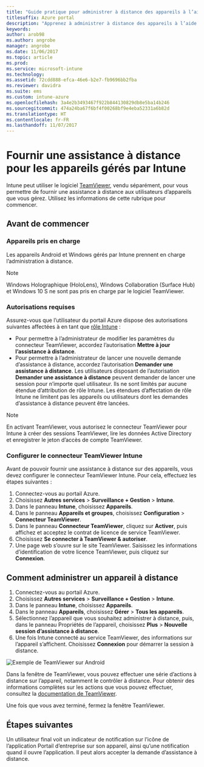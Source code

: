 ```yaml
---
title: "Guide pratique pour administrer à distance des appareils à l’aide de TeamViewer"
titlesuffix: Azure portal
description: "Apprenez à administrer à distance des appareils à l’aide de TeamViewer."
keywords: 
author: arob98
ms.author: angrobe
manager: angrobe
ms.date: 11/06/2017
ms.topic: article
ms.prod: 
ms.service: microsoft-intune
ms.technology: 
ms.assetid: 72cdd888-efca-46e6-b2e7-fb9696bb2fba
ms.reviewer: davidra
ms.suite: ems
ms.custom: intune-azure
ms.openlocfilehash: 3a4e2b3493467f922b844130829db8e5ba14b246
ms.sourcegitcommit: 474a24ba67f6bf4f00268bf9e4eba52331a6b82d
ms.translationtype: HT
ms.contentlocale: fr-FR
ms.lasthandoff: 11/07/2017
---
```

# <a name="provide-remote-assistance-for-intune-managed-devices"></a>Fournir une assistance à distance pour les appareils gérés par Intune

Intune peut utiliser le logiciel [TeamViewer](https://www.teamviewer.com), vendu séparément, pour vous permettre de fournir une assistance à distance aux utilisateurs d’appareils que vous gérez. Utilisez les informations de cette rubrique pour commencer.

## <a name="before-you-start"></a>Avant de commencer

### <a name="supported-devices"></a>Appareils pris en charge

Les appareils Android et Windows gérés par Intune prennent en charge l’administration à distance.

>[!NOTE]
>Windows Holographique (HoloLens), Windows Collaboration (Surface Hub) et Windows 10 S ne sont pas pris en charge par le logiciel TeamViewer. 



### <a name="required-permissions"></a>Autorisations requises

Assurez-vous que l’utilisateur du portail Azure dispose des autorisations suivantes affectées à en tant que [rôle Intune](https://docs.microsoft.com/intune-azure/access-control/role-based-access-control) :
- Pour permettre à l’administrateur de modifier les paramètres du connecteur TeamViewer, accordez l’autorisation **Mettre à jour l’assistance à distance**.
- Pour permettre à l’administrateur de lancer une nouvelle demande d’assistance à distance, accordez l’autorisation **Demander une assistance à distance**. Les utilisateurs disposant de l’autorisation **Demander une assistance à distance** peuvent demander de lancer une session pour n’importe quel utilisateur. Ils ne sont limités par aucune étendue d’attribution de rôle Intune. Les étendues d’affectation de rôle Intune ne limitent pas les appareils ou utilisateurs dont les demandes d’assistance à distance peuvent être lancées.

>[!NOTE]
>En activant TeamViewer, vous autorisez le connecteur TeamViewer pour Intune à créer des sessions TeamViewer, lire les données Active Directory et enregistrer le jeton d’accès de compte TeamViewer.

### <a name="configure-the-intune-teamviewer-connector"></a>Configurer le connecteur TeamViewer Intune

Avant de pouvoir fournir une assistance à distance sur des appareils, vous devez configurer le connecteur TeamViewer Intune. Pour cela, effectuez les étapes suivantes :


1. Connectez-vous au portail Azure.
2. Choisissez **Autres services** > **Surveillance + Gestion** > **Intune**.
3. Dans le panneau **Intune**, choisissez **Appareils**.
4. Dans le panneau **Appareils et groupes**, choisissez **Configuration** > **Connecteur TeamViewer**.
5. Dans le panneau **Connecteur TeamViewer**, cliquez sur **Activer**, puis affichez et acceptez le contrat de licence de service TeamViewer.
6. Choisissez **Se connecter à TeamViewer & autoriser**.
7. Une page web s’ouvre sur le site TeamViewer. Saisissez les informations d’identification de votre licence TeamViewer, puis cliquez sur **Connexion**.


## <a name="how-to-remotely-administer-a-device"></a>Comment administrer un appareil à distance

1. Connectez-vous au portail Azure.
2. Choisissez **Autres services** > **Surveillance + Gestion** > **Intune**.
3. Dans le panneau **Intune**, choisissez **Appareils**.
4. Dans le panneau **Appareils**, choisissez **Gérer** > **Tous les appareils**.
5. Sélectionnez l’appareil que vous souhaitez administrer à distance, puis, dans le panneau Propriétés de l’appareil, choisissez **Plus** > **Nouvelle session d’assistance à distance**.
6. Une fois Intune connecté au service TeamViewer, des informations sur l’appareil s’affichent. Choisissez **Connexion** pour démarrer la session à distance.

![Exemple de TeamViewer sur Android](./media/android-teamviewer.png)

Dans la fenêtre de TeamViewer, vous pouvez effectuer une série d’actions à distance sur l’appareil, notamment le contrôler à distance. Pour obtenir des informations complètes sur les actions que vous pouvez effectuer, consultez la [documentation de TeamViewer](https://www.teamviewer.com/support/documents/).

Une fois que vous avez terminé, fermez la fenêtre TeamViewer.

## <a name="next-steps"></a>Étapes suivantes

Un utilisateur final voit un indicateur de notification sur l’icône de l’application Portail d’entreprise sur son appareil, ainsi qu’une notification quand il ouvre l’application. Il peut alors accepter la demande d’assistance à distance.


